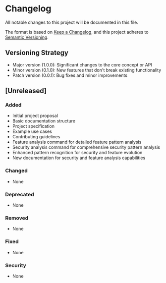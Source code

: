 # Changelog

All notable changes to this project will be documented in this file.

The format is based on [Keep a Changelog](https://keepachangelog.com/en/1.0.0/),
and this project adheres to [Semantic Versioning](https://semver.org/spec/v2.0.0.html).

## Versioning Strategy

- Major version (1.0.0): Significant changes to the core concept or API
- Minor version (0.1.0): New features that don't break existing functionality
- Patch version (0.0.1): Bug fixes and minor improvements

## [Unreleased]

### Added

- Initial project proposal
- Basic documentation structure
- Project specification
- Example use cases
- Contributing guidelines
- Feature analysis command for detailed feature pattern analysis
- Security analysis command for comprehensive security pattern analysis
- Enhanced pattern recognition for security and feature evolution
- New documentation for security and feature analysis capabilities

### Changed

- None

### Deprecated

- None

### Removed

- None

### Fixed

- None

### Security

- None

